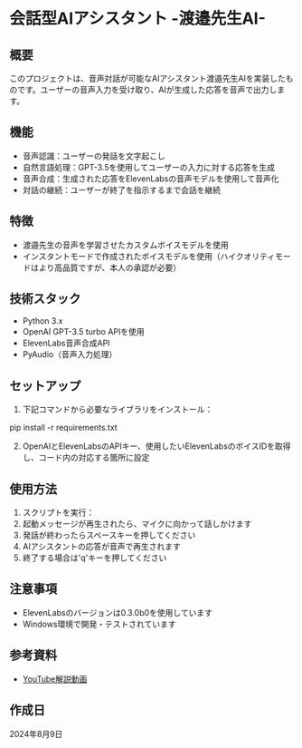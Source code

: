 # 会話型AIアシスタント -渡邉先生AI-

## 概要
このプロジェクトは、音声対話が可能なAIアシスタント渡邉先生AIを実装したものです。ユーザーの音声入力を受け取り、AIが生成した応答を音声で出力します。

## 機能
- 音声認識：ユーザーの発話を文字起こし
- 自然言語処理：GPT-3.5を使用してユーザーの入力に対する応答を生成
- 音声合成：生成された応答をElevenLabsの音声モデルを使用して音声化
- 対話の継続：ユーザーが終了を指示するまで会話を継続

## 特徴
- 渡邉先生の音声を学習させたカスタムボイスモデルを使用
- インスタントモードで作成されたボイスモデルを使用（ハイクオリティモードはより高品質ですが、本人の承認が必要）

## 技術スタック
- Python 3.x
- OpenAI GPT-3.5 turbo APIを使用
- ElevenLabs音声合成API
- PyAudio（音声入力処理）

## セットアップ
1. 下記コマンドから必要なライブラリをインストール：
   
pip install -r requirements.txt

2. OpenAIとElevenLabsのAPIキー、使用したいElevenLabsのボイスIDを取得し、コード内の対応する箇所に設定

## 使用方法
1. スクリプトを実行：
2. 起動メッセージが再生されたら、マイクに向かって話しかけます
3. 発話が終わったらスペースキーを押してください
4. AIアシスタントの応答が音声で再生されます
5. 終了する場合は'q'キーを押してください

## 注意事項
- ElevenLabsのバージョンは0.3.0b0を使用しています
- Windows環境で開発・テストされています

## 参考資料
- [YouTube解説動画](https://www.youtube.com/watch?v=Nyo5m_glZXs&t=604s)

## 作成日
2024年8月9日
